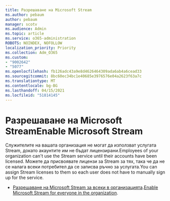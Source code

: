 ```yaml
---
title: Разрешаване на Microsoft Stream
ms.author: pebaum
author: pebaum
manager: scotv
ms.audience: Admin
ms.topic: article
ms.service: o365-administration
ROBOTS: NOINDEX, NOFOLLOW
localization_priority: Priority
ms.collection: Adm_O365
ms.custom:
- "9002642"
- "5077"
ms.openlocfilehash: fb126adc43a9e8d4626464309ada6ab4a6cead33
ms.sourcegitcommit: 8bc60ec34bc1e40685e3976576e04a2623f63a7c
ms.translationtype: MT
ms.contentlocale: bg-BG
ms.lasthandoff: 04/15/2021
ms.locfileid: "51814145"
---
```

# <a name="enable-microsoft-stream"></a><span data-ttu-id="ef73b-102">Разрешаване на Microsoft Stream</span><span class="sxs-lookup"><span data-stu-id="ef73b-102">Enable Microsoft Stream</span></span>

<span data-ttu-id="ef73b-103">Служителите на вашата организация не могат да използват услугата Stream, докато акаунтите им не бъдат лицензирани.</span><span class="sxs-lookup"><span data-stu-id="ef73b-103">Employees of your organization can't use the Stream service until their accounts have been licensed.</span></span> <span data-ttu-id="ef73b-104">Можете да присвоявате лицензи за Stream за тях, така че да не се налага всеки потребител да се записва ръчно за услугата.</span><span class="sxs-lookup"><span data-stu-id="ef73b-104">You can assign Stream licenses to them so each user does not have to manually sign up for the service.</span></span>

- <span data-ttu-id="ef73b-105">[Разрешаване на Microsoft Stream за всеки в организацията](https://docs.microsoft.com/stream/assign-user-licenses).</span><span class="sxs-lookup"><span data-stu-id="ef73b-105">[Enable Microsoft Stream for everyone in the organization](https://docs.microsoft.com/stream/assign-user-licenses).</span></span>
